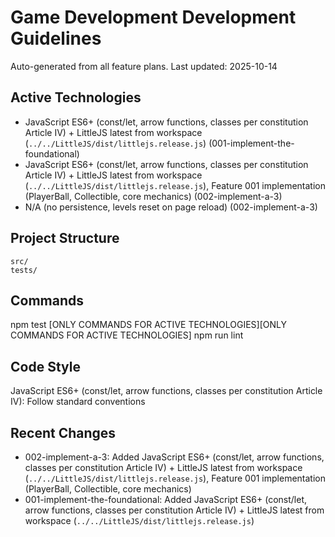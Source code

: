 # Game Development Development Guidelines

Auto-generated from all feature plans. Last updated: 2025-10-14

## Active Technologies
- JavaScript ES6+ (const/let, arrow functions, classes per constitution Article IV) + LittleJS latest from workspace (`../../LittleJS/dist/littlejs.release.js`) (001-implement-the-foundational)
- JavaScript ES6+ (const/let, arrow functions, classes per constitution Article IV) + LittleJS latest from workspace (`../../LittleJS/dist/littlejs.release.js`), Feature 001 implementation (PlayerBall, Collectible, core mechanics) (002-implement-a-3)
- N/A (no persistence, levels reset on page reload) (002-implement-a-3)

## Project Structure
```
src/
tests/
```

## Commands
npm test [ONLY COMMANDS FOR ACTIVE TECHNOLOGIES][ONLY COMMANDS FOR ACTIVE TECHNOLOGIES] npm run lint

## Code Style
JavaScript ES6+ (const/let, arrow functions, classes per constitution Article IV): Follow standard conventions

## Recent Changes
- 002-implement-a-3: Added JavaScript ES6+ (const/let, arrow functions, classes per constitution Article IV) + LittleJS latest from workspace (`../../LittleJS/dist/littlejs.release.js`), Feature 001 implementation (PlayerBall, Collectible, core mechanics)
- 001-implement-the-foundational: Added JavaScript ES6+ (const/let, arrow functions, classes per constitution Article IV) + LittleJS latest from workspace (`../../LittleJS/dist/littlejs.release.js`)

<!-- MANUAL ADDITIONS START -->
<!-- MANUAL ADDITIONS END -->
